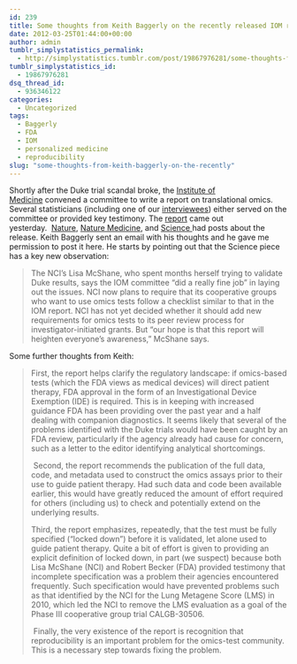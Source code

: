 ```yaml
---
id: 239
title: Some thoughts from Keith Baggerly on the recently released IOM report on translational omics
date: 2012-03-25T01:44:00+00:00
author: admin
tumblr_simplystatistics_permalink:
  - http://simplystatistics.tumblr.com/post/19867976281/some-thoughts-from-keith-baggerly-on-the-recently
tumblr_simplystatistics_id:
  - 19867976281
dsq_thread_id:
  - 936346122
categories:
  - Uncategorized
tags:
  - Baggerly
  - FDA
  - IOM
  - personalized medicine
  - reproducibility
slug: "some-thoughts-from-keith-baggerly-on-the-recently"
---
```

Shortly after the Duke trial scandal broke, the <a href="http://www.iom.edu/" target="_blank">Institute of Medicine</a> convened a committee to write a report on translational omics. Several statisticians (including one of our <a href="http://simplystatistics.tumblr.com/post/11436138110/interview-with-daniela-witten" target="_blank">interviewees</a>) either served on the committee or provided key testimony. The <a href="http://www.iom.edu/Reports/2012/Evolution-of-Translational-Omics.aspx" target="_blank">report</a> came out yesterday.  <a href="http://www.nature.com/news/lapses-in-oversight-compromise-omics-results-1.10298" target="_blank">Nature</a>, <a href="http://blogs.nature.com/spoonful/2012/03/greater-oversight-needed-for-genomic-tests-experts-say.html?utm_source=feedburner&utm_medium=feed&utm_campaign=Feed%3A+nm%2Frss%2Fspoonful_of_medicine+%28Spoonful+of+Medicine+-+Blog+Posts%29%20" target="_blank">Nature Medicine</a>, and <a href="http://news.sciencemag.org/scienceinsider/2012/03/panel-calls-for-closer-oversight.html?ref=hp%20" target="_blank">Science </a>had posts about the release. Keith Baggerly sent an email with his thoughts and he gave me permission to post it here. He starts by pointing out that the Science piece has a key new observation:

> <span>The NCI&#8217;s Lisa McShane, who spent months herself trying to validate Duke results, says the IOM committee &#8220;did a really fine job&#8221; in laying out the issues. </span><span>NCI now plans to require that its cooperative groups who want to use omics tests follow a checklist similar to that in the IOM report.</span><span> NCI has not yet decided whether it should add new requirements for omics tests to its peer review process for investigator-initiated grants. But &#8220;our hope is that this report will heighten everyone&#8217;s awareness,&#8221; McShane says. </span>  
> <span></span>

<span>Some further thoughts from Keith:</span>

> <span>First, the report helps clarify the regulatory landscape: if omics-based tests (which the FDA views as medical devices) will direct patient therapy, FDA approval in the form of an Investigational Device Exemption (IDE) is required. This is in keeping with increased guidance FDA has been providing over the past year and a half dealing with companion diagnostics. It seems likely that several of the problems identified with the Duke trials would have been caught by an FDA review, particularly if the agency already had cause for concern, such as a letter to the editor identifying analytical shortcomings.</span><span> </span>
> 
> <span> </span><span>Second, the report recommends the publication of the full data, code, and metadata used to construct the omics assays prior to their use to guide patient therapy. Had such data and code been available earlier, this would have greatly reduced the amount of effort required for others (including us) to check and potentially extend on the underlying results.</span>
> 
> <span>Third, the report emphasizes, repeatedly, that the test must be fully specified (“locked down”) before it is validated, let alone used to guide patient therapy. Quite a bit of effort is given to providing an explicit definition of locked down, in part (we suspect) because both Lisa McShane (NCI) and Robert Becker (FDA) provided testimony that incomplete specification was a problem their agencies encountered frequently. Such specification would have prevented problems such as that identified by the NCI for the Lung Metagene Score (LMS) in 2010, which led the NCI to remove the LMS evaluation as a goal of the Phase III cooperative group trial CALGB-30506.</span>
> 
> <span> </span><span>Finally, the very existence of the report is recognition that reproducibility is an important problem for the omics-test community. This is a necessary step towards fixing the problem.</span>
